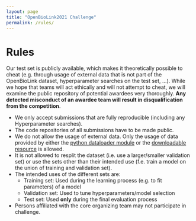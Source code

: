 ```yaml
---
layout: page
title: "OpenBioLink2021 Challenge"
permalink: /rules/
---
```


# Rules

Our test set is publicly available, which makes it theoretically possible to cheat (e.g. through usage of external data that is not part of the OpenBioLink dataset, hyperparameter searches on the test set, ...). While we hope that teams will act ethically and will not attempt to cheat, we will examine the public repository of potential awardees very thoroughly. **Any detected misconduct of an awardee team will result in disqualification from the competition**.

+ We only accept submissions that are fully reproducible (including any Hyperparameter searches).
+ The code repositories of all submissions have to be made public.
+ We do not allow the usage of external data. Only the usage of data provided by either the [python dataloader module](../dataset) or the [downloadable resource](https://zenodo.org/record/5361324/files/KGID_HQ_DIR.zip) is allowed.
+ It is not allowed to resplit the dataset (i.e. use a larger/smaller validation set) or use the sets other than their intended use (f.e. train a model on the union of training and validation set).
+ The intended uses of the different sets are:
    * Training set: Used during the learning process (e.g. to fit parameters) of a model
    * Validation set: Used to tune hyperparameters/model selection
    * Test set: Used **only** during the final evaluation process
+ Persons affiliated with the core organizing team may not participate in challenge.
